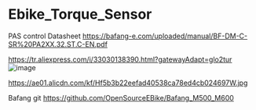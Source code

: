# Ebike_Torque_Sensor
PAS control
Datasheet
https://bafang-e.com/uploaded/manual/BF-DM-C-SR%20PA2XX.32.ST.C-EN.pdf

https://tr.aliexpress.com/i/33030138390.html?gatewayAdapt=glo2tur
![image](https://github.com/user-attachments/assets/9c643f9a-c510-4267-8f0e-91f8d1dd4e61)

https://ae01.alicdn.com/kf/Hf5b3b22eefad40538ca78ed4cb024697W.jpg

Bafang git
https://github.com/OpenSourceEBike/Bafang_M500_M600
